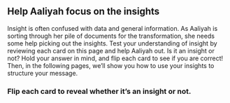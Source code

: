 ## Help Aaliyah focus on the insights

Insight is often confused with data and general information. As Aaliyah is sorting through her pile of documents for the transformation, she needs some help picking out the insights. Test your understanding of insight by reviewing each card on this page and help Aaliyah out. Is it an insight or not? Hold your answer in mind, and flip each card to see if you are correct! Then, in the following pages, we’ll show you how to use your insights to structure your message.

### Flip each card to reveal whether it’s an insight or not.


